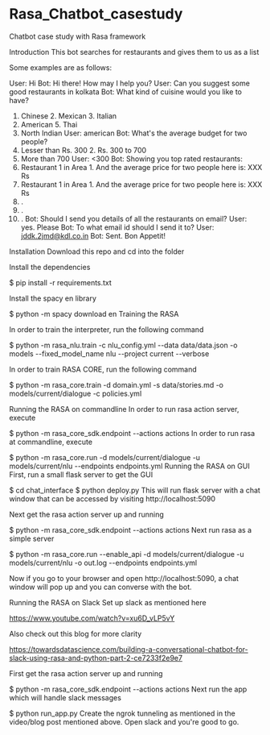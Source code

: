 # Rasa_Chatbot_casestudy
Chatbot case study with Rasa framework

Introduction
This bot searches for restaurants and gives them to us as a list


Some examples are as follows:


User: Hi
Bot: Hi there! How may I help you?
User: Can you suggest some good restaurants in kolkata 
Bot: What kind of cuisine would you like to have?
1. Chinese 2. Mexican 3. Italian
4. American 5. Thai
6. North Indian
User: american
Bot: What's the average budget for two people?
1. Lesser than Rs. 300 2. Rs. 300 to 700
3. More than 700
User: <300
Bot: Showing you top rated restaurants:
1. Restaurant 1 in Area 1. And the average price for two people here is: XXX Rs
2. Restaurant 1 in Area 1. And the average price for two people here is: XXX Rs
3. .
4. .
5. .
Bot: Should I send you details of all the restaurants on email? User: yes. Please
Bot: To what email id should I send it to?
User: jddk.2jmd@kdl.co.in
Bot: Sent. Bon Appetit!


Installation
Download this repo and cd into the folder



Install the dependencies


$ pip install -r requirements.txt

Install the spacy en library


$ python -m spacy download en
Training the RASA

In order to train the interpreter, run the following command


$ python -m rasa_nlu.train -c nlu_config.yml --data data/data.json -o models --fixed_model_name nlu --project current --verbose

In order to train RASA CORE, run the following command

$ python -m rasa_core.train -d domain.yml -s data/stories.md -o models/current/dialogue -c policies.yml

Running the RASA on commandline
In order to run rasa action server, execute


$ python -m rasa_core_sdk.endpoint --actions actions
In order to run rasa at commandline, execute


$ python -m rasa_core.run -d models/current/dialogue -u models/current/nlu --endpoints endpoints.yml
Running the RASA on GUI
First, run a small flask server to get the GUI


$ cd chat_interface
$ python deploy.py
This will run flask server with a chat window that can be accessed by visiting http://localhost:5090


Next get the rasa action server up and running


$ python -m rasa_core_sdk.endpoint --actions actions
Next run rasa as a simple server

$ python -m rasa_core.run --enable_api -d models/current/dialogue -u models/current/nlu -o out.log --endpoints endpoints.yml

Now if you go to your browser and open http://localhost:5090, a chat window will pop up and you can converse with the bot.


Running the RASA on Slack
Set up slack as mentioned here


https://www.youtube.com/watch?v=xu6D_vLP5vY


Also check out this blog for more clarity


https://towardsdatascience.com/building-a-conversational-chatbot-for-slack-using-rasa-and-python-part-2-ce7233f2e9e7


First get the rasa action server up and running


$ python -m rasa_core_sdk.endpoint --actions actions
Next run the app which will handle slack messages



$ python run_app.py
Create the ngrok tunneling as mentioned in the video/blog post mentioned above. Open slack and you're good to go.
